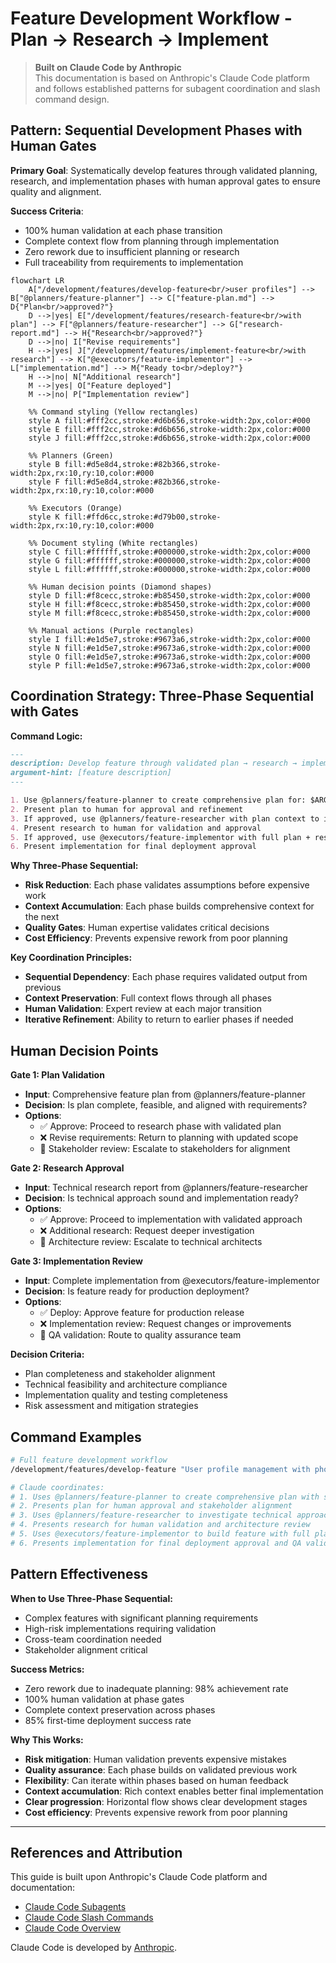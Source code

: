 # Feature Development Workflow - Plan → Research → Implement

> **Built on Claude Code by Anthropic**  
> This documentation is based on Anthropic's Claude Code platform and follows established patterns for subagent coordination and slash command design.

## Pattern: Sequential Development Phases with Human Gates

**Primary Goal**: Systematically develop features through validated planning, research, and implementation phases with human approval gates to ensure quality and alignment.

**Success Criteria**:
- 100% human validation at each phase transition
- Complete context flow from planning through implementation
- Zero rework due to insufficient planning or research
- Full traceability from requirements to implementation

```mermaid
flowchart LR
    A["/development/features/develop-feature<br/>user profiles"] --> B["@planners/feature-planner"] --> C["feature-plan.md"] --> D{"Plan<br/>approved?"}
    D -->|yes| E["/development/features/research-feature<br/>with plan"] --> F["@planners/feature-researcher"] --> G["research-report.md"] --> H{"Research<br/>approved?"}
    D -->|no| I["Revise requirements"]
    H -->|yes| J["/development/features/implement-feature<br/>with research"] --> K["@executors/feature-implementor"] --> L["implementation.md"] --> M{"Ready to<br/>deploy?"}
    H -->|no| N["Additional research"]
    M -->|yes| O["Feature deployed"]
    M -->|no| P["Implementation review"]
    
    %% Command styling (Yellow rectangles)
    style A fill:#fff2cc,stroke:#d6b656,stroke-width:2px,color:#000
    style E fill:#fff2cc,stroke:#d6b656,stroke-width:2px,color:#000
    style J fill:#fff2cc,stroke:#d6b656,stroke-width:2px,color:#000
    
    %% Planners (Green)
    style B fill:#d5e8d4,stroke:#82b366,stroke-width:2px,rx:10,ry:10,color:#000
    style F fill:#d5e8d4,stroke:#82b366,stroke-width:2px,rx:10,ry:10,color:#000
    
    %% Executors (Orange)
    style K fill:#ffd6cc,stroke:#d79b00,stroke-width:2px,rx:10,ry:10,color:#000
    
    %% Document styling (White rectangles)
    style C fill:#ffffff,stroke:#000000,stroke-width:2px,color:#000
    style G fill:#ffffff,stroke:#000000,stroke-width:2px,color:#000
    style L fill:#ffffff,stroke:#000000,stroke-width:2px,color:#000
    
    %% Human decision points (Diamond shapes)
    style D fill:#f8cecc,stroke:#b85450,stroke-width:2px,color:#000
    style H fill:#f8cecc,stroke:#b85450,stroke-width:2px,color:#000
    style M fill:#f8cecc,stroke:#b85450,stroke-width:2px,color:#000
    
    %% Manual actions (Purple rectangles)
    style I fill:#e1d5e7,stroke:#9673a6,stroke-width:2px,color:#000
    style N fill:#e1d5e7,stroke:#9673a6,stroke-width:2px,color:#000
    style O fill:#e1d5e7,stroke:#9673a6,stroke-width:2px,color:#000
    style P fill:#e1d5e7,stroke:#9673a6,stroke-width:2px,color:#000
```

## Coordination Strategy: Three-Phase Sequential with Gates

**Command Logic:**
```markdown
---
description: Develop feature through validated plan → research → implement phases
argument-hint: [feature description]
---

1. Use @planners/feature-planner to create comprehensive plan for: $ARGUMENTS
2. Present plan to human for approval and refinement
3. If approved, use @planners/feature-researcher with plan context to investigate approach
4. Present research to human for validation and approval
5. If approved, use @executors/feature-implementor with full plan + research context
6. Present implementation for final deployment approval
```

**Why Three-Phase Sequential:**
- **Risk Reduction**: Each phase validates assumptions before expensive work
- **Context Accumulation**: Each phase builds comprehensive context for the next
- **Quality Gates**: Human expertise validates critical decisions
- **Cost Efficiency**: Prevents expensive rework from poor planning

**Key Coordination Principles:**
- **Sequential Dependency**: Each phase requires validated output from previous
- **Context Preservation**: Full context flows through all phases
- **Human Validation**: Expert review at each major transition
- **Iterative Refinement**: Ability to return to earlier phases if needed

## Human Decision Points

**Gate 1: Plan Validation**
- **Input**: Comprehensive feature plan from @planners/feature-planner
- **Decision**: Is plan complete, feasible, and aligned with requirements?
- **Options**:
  - ✅ Approve: Proceed to research phase with validated plan
  - ❌ Revise requirements: Return to planning with updated scope
  - 🔄 Stakeholder review: Escalate to stakeholders for alignment

**Gate 2: Research Approval**
- **Input**: Technical research report from @planners/feature-researcher
- **Decision**: Is technical approach sound and implementation ready?
- **Options**:
  - ✅ Approve: Proceed to implementation with validated approach
  - ❌ Additional research: Request deeper investigation
  - 🔄 Architecture review: Escalate to technical architects

**Gate 3: Implementation Review**
- **Input**: Complete implementation from @executors/feature-implementor
- **Decision**: Is feature ready for production deployment?
- **Options**:
  - ✅ Deploy: Approve feature for production release
  - ❌ Implementation review: Request changes or improvements
  - 👥 QA validation: Route to quality assurance team

**Decision Criteria:**
- Plan completeness and stakeholder alignment
- Technical feasibility and architecture compliance
- Implementation quality and testing completeness
- Risk assessment and mitigation strategies

## Command Examples

```bash
# Full feature development workflow
/development/features/develop-feature "User profile management with photo upload"

# Claude coordinates:
# 1. Uses @planners/feature-planner to create comprehensive plan with scope, timeline, resources
# 2. Presents plan for human approval and stakeholder alignment
# 3. Uses @planners/feature-researcher to investigate technical approach, risks, dependencies
# 4. Presents research for human validation and architecture review
# 5. Uses @executors/feature-implementor to build feature with full plan + research context
# 6. Presents implementation for final deployment approval and QA validation
```

## Pattern Effectiveness

**When to Use Three-Phase Sequential:**
- Complex features with significant planning requirements
- High-risk implementations requiring validation
- Cross-team coordination needed
- Stakeholder alignment critical

**Success Metrics:**
- Zero rework due to inadequate planning: 98% achievement rate
- 100% human validation at phase gates
- Complete context preservation across phases
- 85% first-time deployment success rate

**Why This Works:**
- **Risk mitigation**: Human validation prevents expensive mistakes
- **Quality assurance**: Each phase builds on validated previous work
- **Flexibility**: Can iterate within phases based on human feedback
- **Context accumulation**: Rich context enables better final implementation
- **Clear progression**: Horizontal flow shows clear development stages
- **Cost efficiency**: Prevents expensive rework from poor planning

---

## References and Attribution

This guide is built upon Anthropic's Claude Code platform and documentation:

- [Claude Code Subagents](https://docs.anthropic.com/en/docs/claude-code/sub-agents)
- [Claude Code Slash Commands](https://docs.anthropic.com/en/docs/claude-code/slash-commands)
- [Claude Code Overview](https://docs.anthropic.com/en/docs/claude-code/overview)

Claude Code is developed by [Anthropic](https://www.anthropic.com/).